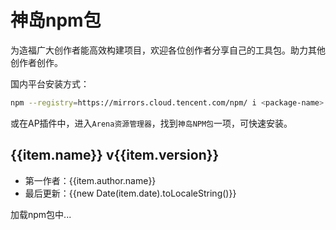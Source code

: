 <script setup>
import '/style.css'
import axios from "axios";
import { marked } from "marked";
</script>
# 神岛npm包

为造福广大创作者能高效构建项目，欢迎各位创作者分享自己的工具包。助力其他创作者创作。

国内平台安装方式：
```bash
npm --registry=https://mirrors.cloud.tencent.com/npm/ i <package-name>
```
或在AP插件中，进入`Arena资源管理器`，找到`神岛NPM包`一项，可快速安装。


<div v-if="npmPackageList">
    <div v-for="item in npmPackageList" :key="item.name">
        <h2>
            <font id="API"></font>
            <a :href="item.links.npm" target="_blank" rel="noreferrer">{{item.name}}</a>
            <font id="Type">v{{item.version}}</font>
            <a class="header-anchor" :href="`#${item.name}`" aria-label="Permalink to &quot;<font id=&quot;API&quot; />[{{item.name}}]({{item.links.npm}})<font id=&quot;Type&quot;>v{{item.version}}</font>{#{{item.name}}}&quot;">&ZeroWidthSpace;</a>
        </h2>
        <ul>
            <li>第一作者：{{item.author.name}}</li>
            <li>最后更新：{{new Date(item.date).toLocaleString()}}</li>
        </ul>
        <div v-html="item.description"></div>
    </div>
</div>
<p v-else>加载npm包中...</p>



<script>

export default {
  data() {
    return {
      npmPackageList: null
    };
  },
  async created() {
      const response = await axios.get('https://api.box3lab.com/dao3lab/get_npm_packge', {
        headers: {
          "Content-Type": "application/json",
        },
      });
      this.npmPackageList = response.data.filter((item) => item.scope === 'dao3fun').map(item => ({
        ...item,
        description: marked.parse(item.description)
      }));
  }
};
</script>
